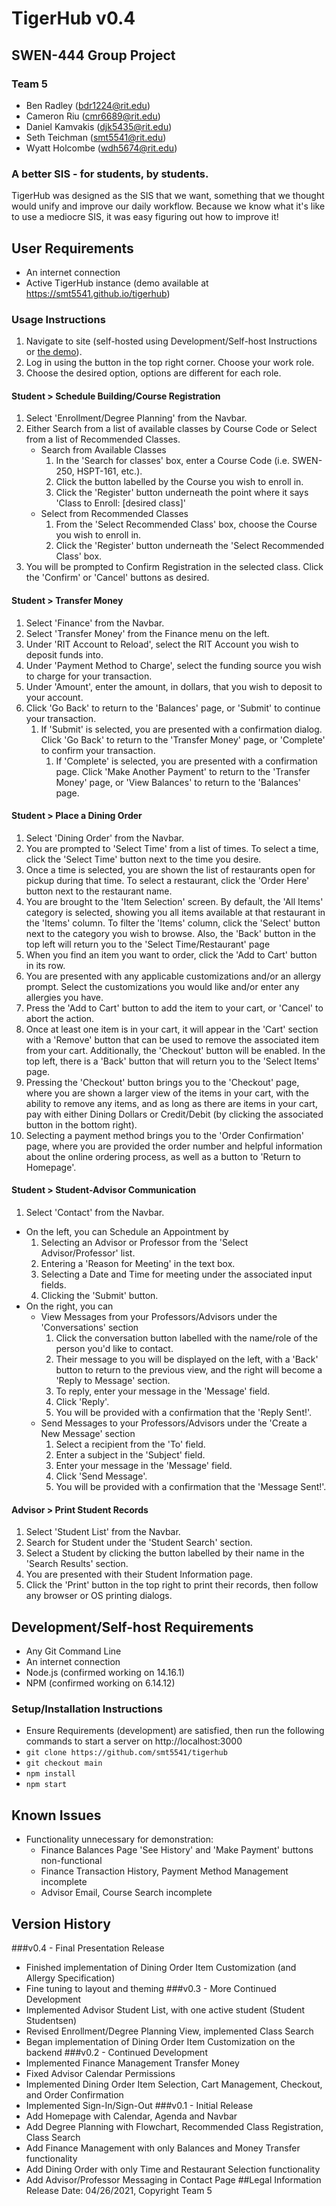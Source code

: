 # TigerHub v0.4
## SWEN-444 Group Project
### Team 5
- Ben Radley (bdr1224@rit.edu)
- Cameron Riu (cmr6689@rit.edu)
- Daniel Kamvakis (djk5435@rit.edu)
- Seth Teichman (smt5541@rit.edu)
- Wyatt Holcombe (wdh5674@rit.edu)
### A better SIS - for students, by students.
TigerHub was designed as the SIS that we want, something that we thought would unify and improve our daily workflow. Because we know what it's like to use a mediocre SIS, it was easy figuring out how to improve it!
## User Requirements
- An internet connection
- Active TigerHub instance (demo available at https://smt5541.github.io/tigerhub)
### Usage Instructions
1. Navigate to site (self-hosted using Development/Self-host Instructions or [the demo](https://smt5541.github.io/tigerhub)).
2. Log in using the button in the top right corner. Choose your work role.
3. Choose the desired option, options are different for each role.
#### Student > Schedule Building/Course Registration
1. Select 'Enrollment/Degree Planning' from the Navbar.
2. Either Search from a list of available classes by Course Code or Select from a list of Recommended Classes.
    - Search from Available Classes
        1. In the 'Search for classes' box, enter a Course Code (i.e. SWEN-250, HSPT-161, etc.).
        2. Click the button labelled by the Course you wish to enroll in.
        3. Click the 'Register' button underneath the point where it says 'Class to Enroll: [desired class]'
    - Select from Recommended Classes
        1. From the 'Select Recommended Class' box, choose the Course you wish to enroll in.
        2. Click the 'Register' button underneath the 'Select Recommended Class' box.
3. You will be prompted to Confirm Registration in the selected class. Click the 'Confirm' or 'Cancel' buttons as desired.
#### Student > Transfer Money
1. Select 'Finance' from the Navbar.
2. Select 'Transfer Money' from the Finance menu on the left.
3. Under 'RIT Account to Reload', select the RIT Account you wish to deposit funds into.
4. Under 'Payment Method to Charge', select the funding source you wish to charge for your transaction.
5. Under 'Amount', enter the amount, in dollars, that you wish to deposit to your account.
6. Click 'Go Back' to return to the 'Balances' page, or 'Submit' to continue your transaction.
    1. If 'Submit' is selected, you are presented with a confirmation dialog. Click 'Go Back' to return to the 'Transfer Money' page, or 'Complete' to confirm your transaction.
        1. If 'Complete' is selected, you are presented with a confirmation page. Click 'Make Another Payment' to return to the 'Transfer Money' page, or 'View Balances' to return to the 'Balances' page. 
#### Student > Place a Dining Order
1. Select 'Dining Order' from the Navbar.
2. You are prompted to 'Select Time' from a list of times. To select a time, click the 'Select Time' button next to the time you desire.
3. Once a time is selected, you are shown the list of restaurants open for pickup during that time. To select a restaurant, click the 'Order Here' button next to the restaurant name.
4. You are brought to the 'Item Selection' screen. By default, the 'All Items' category is selected, showing you all items available at that restaurant in the 'Items' column. To filter the 'Items' column, click the 'Select' button next to the category you wish to browse. Also, the 'Back' button in the top left will return you to the 'Select Time/Restaurant' page 
5. When you find an item you want to order, click the 'Add to Cart' button in its row.
6. You are presented with any applicable customizations and/or an allergy prompt. Select the customizations you would like and/or enter any allergies you have.
7. Press the 'Add to Cart' button to add the item to your cart, or 'Cancel' to abort the action.
8. Once at least one item is in your cart, it will appear in the 'Cart' section with a 'Remove' button that can be used to remove the associated item from your cart. Additionally, the 'Checkout' button will be enabled. In the top left, there is a 'Back' button that will return you to the 'Select Items' page.
9. Pressing the 'Checkout' button brings you to the 'Checkout' page, where you are shown a larger view of the items in your cart, with the ability to remove any items, and as long as there are items in your cart, pay with either Dining Dollars or Credit/Debit (by clicking the associated button in the bottom right).
10. Selecting a payment method brings you to the 'Order Confirmation' page, where you are provided the order number and helpful information about the online ordering process, as well as a button to 'Return to Homepage'.
#### Student > Student-Advisor Communication
1. Select 'Contact' from the Navbar.
- On the left, you can Schedule an Appointment by
    1. Selecting an Advisor or Professor from the 'Select Advisor/Professor' list.
    2. Entering a 'Reason for Meeting' in the text box.
    3. Selecting a Date and Time for meeting under the associated input fields.
    4. Clicking the 'Submit' button.
- On the right, you can
    - View Messages from your Professors/Advisors under the 'Conversations' section
        1. Click the conversation button labelled with the name/role of the person you'd like to contact.
        2. Their message to you will be displayed on the left, with a 'Back' button to return to the previous view, and the right will become a 'Reply to Message' section.
        3. To reply, enter your message in the 'Message' field. 
        4. Click 'Reply'.
        5. You will be provided with a confirmation that the 'Reply Sent!'.
    - Send Messages to your Professors/Advisors under the 'Create a New Message' section
        1. Select a recipient from the 'To' field.
        2. Enter a subject in the 'Subject' field.
        3. Enter your message in the 'Message' field.
        4. Click 'Send Message'.
        5. You will be provided with a confirmation that the 'Message Sent!'.
#### Advisor > Print Student Records
1. Select 'Student List' from the Navbar.
2. Search for Student under the 'Student Search' section.
3. Select a Student by clicking the button labelled by their name in the 'Search Results' section.
4. You are presented with their Student Information page.
5. Click the 'Print' button in the top right to print their records, then follow any browser or OS printing dialogs.

## Development/Self-host Requirements
- Any Git Command Line
- An internet connection
- Node.js (confirmed working on 14.16.1)
- NPM (confirmed working on 6.14.12)
### Setup/Installation Instructions
- Ensure Requirements (development) are satisfied, then run the following commands to start a server on http://localhost:3000
- ```git clone https://github.com/smt5541/tigerhub```
- ```git checkout main```
- ```npm install```
- ```npm start```
## Known Issues
- Functionality unnecessary for demonstration:
    - Finance Balances Page 'See History' and 'Make Payment' buttons non-functional 
    - Finance Transaction History, Payment Method Management incomplete
    - Advisor Email, Course Search incomplete
## Version History
###v0.4 - Final Presentation Release
- Finished implementation of Dining Order Item Customization (and Allergy Specification)
- Fine tuning to layout and theming
###v0.3 - More Continued Development
- Implemented Advisor Student List, with one active student (Student Studentsen)
- Revised Enrollment/Degree Planning View, implemented Class Search
- Began implementation of Dining Order Item Customization on the backend
###v0.2 - Continued Development
- Implemented Finance Management Transfer Money
- Fixed Advisor Calendar Permissions
- Implemented Dining Order Item Selection, Cart Management, Checkout, and Order Confirmation
- Implemented Sign-In/Sign-Out
###v0.1 - Initial Release
- Add Homepage with Calendar, Agenda and Navbar
- Add Degree Planning with Flowchart, Recommended Class Registration, Class Search
- Add Finance Management with only Balances and Money Transfer functionality
- Add Dining Order with only Time and Restaurant Selection functionality
- Add Advisor/Professor Messaging in Contact Page
##Legal Information
Release Date: 04/26/2021, Copyright Team 5
